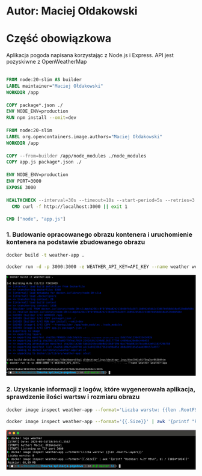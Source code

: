 # Autor: Maciej Ołdakowski

# Część obowiązkowa

Aplikacja pogoda napisana korzystając z Node.js i Express. 
API jest pozyskiwne z OpenWeatherMap

```dockerfile

FROM node:20-slim AS builder
LABEL maintainer="Maciej Ołdakowski"
WORKDIR /app

COPY package*.json ./
ENV NODE_ENV=production
RUN npm install --omit=dev

FROM node:20-slim
LABEL org.opencontainers.image.authors="Maciej Ołdakowski"
WORKDIR /app

COPY --from=builder /app/node_modules ./node_modules
COPY app.js package*.json ./

ENV NODE_ENV=production
ENV PORT=3000
EXPOSE 3000

HEALTHCHECK --interval=30s --timeout=10s --start-period=5s --retries=3 \
  CMD curl -f http://localhost:3000 || exit 1

CMD ["node", "app.js"]
```

### 1. Budowanie opracowanego obrazu kontenera i uruchomienie kontenera na podstawie zbudowanego obrazu
```bash
docker build -t weather-app .
```

```bash
docker run -d -p 3000:3000 -e WEATHER_API_KEY=API_KEY --name weather weather-app
```

![screen z budowania i uruchomienia obrazu](screens/screen1.png)

### 2. Uzyskanie informacji z logów, które wygenerowała aplikacja, sprawdzenie ilości wartsw i rozmiaru obrazu

```bash
docker image inspect weather-app --format='Liczba warstw: {{len .RootFS.Layers}}'
```

```bash
docker image inspect weather-app --format='{{.Size}}' | awk '{printf "Rozmiar: %.2f MB\n", $1 / (1024*1024)}'
```

![screen z logów, wielkosci i ilości wartsw](screens/screen2.png)
